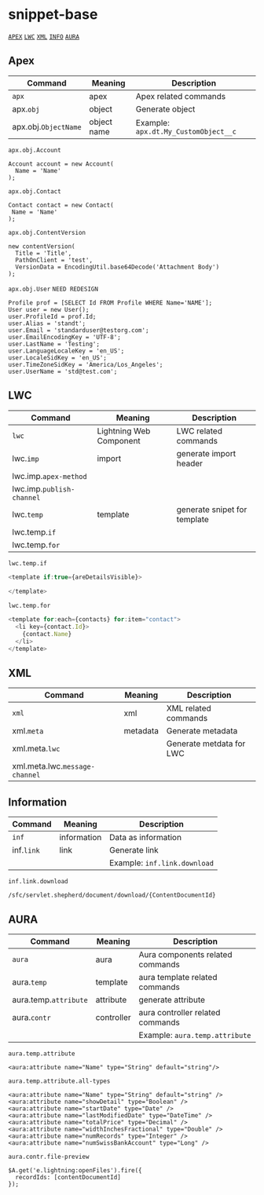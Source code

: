 # snippet-base 
[`APEX`](#1) [`LWC`](#2) [`XML`](#3) [`INFO`](#4) [`AURA`](#5) 

## <a name="1">Apex</a>

| Command | Meaning | Description |
| --- | --- | --- |
| `apx` | apex  | Apex related commands |
| apx.`obj` | object | Generate object |
| apx.obj.`ObjectName` | object name | Example: `apx.dt.My_CustomObject__c` |

`apx.obj.Account`
```apex
Account account = new Account(
  Name = 'Name'
);
```
`apx.obj.Contact`
```apex
Contact contact = new Contact(
 Name = 'Name'
);
```
`apx.obj.ContentVersion`
```apex
new contentVersion(
  Title = 'Title',
  PathOnClient = 'test',
  VersionData = EncodingUtil.base64Decode('Attachment Body')
);
```

`apx.obj.User` `NEED REDESIGN`
```apex
Profile prof = [SELECT Id FROM Profile WHERE Name='NAME'];
User user = new User();
user.ProfileId = prof.Id;
user.Alias = 'standt';
user.Email = 'standarduser@testorg.com';     
user.EmailEncodingKey = 'UTF-8'; 
user.LastName = 'Testing'; 
user.LanguageLocaleKey = 'en_US'; 
user.LocaleSidKey = 'en_US'; 
user.TimeZoneSidKey = 'America/Los_Angeles'; 
user.UserName = 'std@test.com';
```

## <a name="2">LWC<a>

| Command | Meaning | Description |
| --- | --- | --- |
| `lwc` | Lightning Web Component | LWC related commands |
| lwc.`imp` | import | generate import header |
| lwc.imp.`apex-method` |
| lwc.imp.`publish-channel` |
| lwc.`temp` | template | generate snipet for template |
| lwc.temp.`if` |
| lwc.temp.`for` |
 
`lwc.temp.if`
```js
<template if:true={areDetailsVisible}>
 
</template>
```
 
`lwc.temp.for`
```js
<template for:each={contacts} for:item="contact">
  <li key={contact.Id}>
    {contact.Name}
  </li>
</template>
``` 


## <a name="3">XML<a>

| Command | Meaning | Description |
| --- | --- | --- |
| `xml` | xml | XML related commands |
| xml.`meta` | metadata | Generate metadata |
| xml.meta.`lwc` |  | Generate metdata for LWC |
| xml.meta.lwc.`message-channel` |
 
  ## <a name="4">Information</a>
  
 | Command | Meaning | Description |
| --- | --- | --- |
| `inf` | information | Data as information |
| inf.`link` | link | Generate link |
|  |  | Example: `inf.link.download` |
  
 `inf.link.download`
```
/sfc/servlet.shepherd/document/download/{ContentDocumentId}
```
 
  
  ## <a name="5">AURA</a>
  
 | Command | Meaning | Description |
| --- | --- | --- |
| `aura` | aura | Aura components related commands |
| aura.`temp` | template | aura template related commands |
| aura.temp.`attribute` | attribute | generate attribute |
| aura.`contr` | controller | aura controller related commands |
|  |  | Example: `aura.temp.attribute` |
  
`aura.temp.attribute`
```
<aura:attribute name="Name" type="String" default="string"/>
```
 `aura.temp.attribute.all-types`
```
<aura:attribute name="Name" type="String" default="string" />
<aura:attribute name="showDetail" type="Boolean" />
<aura:attribute name="startDate" type="Date" />
<aura:attribute name="lastModifiedDate" type="DateTime" />
<aura:attribute name="totalPrice" type="Decimal" />
<aura:attribute name="widthInchesFractional" type="Double" />
<aura:attribute name="numRecords" type="Integer" />
<aura:attribute name="numSwissBankAccount" type="Long" />
```

 `aura.contr.file-preview`
```
$A.get('e.lightning:openFiles').fire({
  recordIds: [contentDocumentId]
});
```
 
 
 
